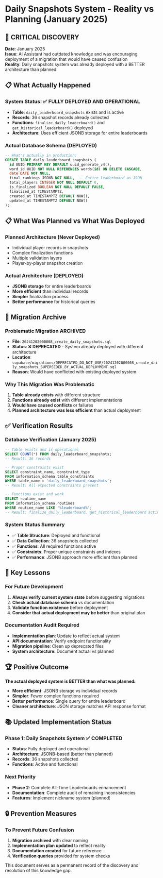 # Daily Snapshots System - Reality vs Planning (January 2025)

## 🚨 **CRITICAL DISCOVERY** 

**Date**: January 2025  
**Issue**: AI Assistant had outdated knowledge and was encouraging deployment of a migration that would have caused confusion  
**Reality**: Daily snapshots system was already deployed with a BETTER architecture than planned  

## 📋 **What Actually Happened**

### **System Status: ✅ FULLY DEPLOYED AND OPERATIONAL**
- **Table**: `daily_leaderboard_snapshots` exists and is active
- **Records**: 36 snapshot records already collected  
- **Functions**: `finalize_daily_leaderboard()` and `get_historical_leaderboard()` deployed
- **Architecture**: Uses efficient JSONB storage for entire leaderboards

### **Actual Database Schema (DEPLOYED)**
```sql
-- What's actually in production:
CREATE TABLE daily_leaderboard_snapshots (
  id UUID PRIMARY KEY DEFAULT uuid_generate_v4(),
  word_id UUID NOT NULL REFERENCES words(id) ON DELETE CASCADE,
  date DATE NOT NULL,
  final_rankings JSONB NOT NULL,  -- Entire leaderboard as JSON
  total_players INTEGER NOT NULL DEFAULT 0,
  is_finalized BOOLEAN NOT NULL DEFAULT FALSE,
  finalized_at TIMESTAMPTZ,
  created_at TIMESTAMPTZ DEFAULT NOW(),
  updated_at TIMESTAMPTZ DEFAULT NOW()
);
```

## 📋 **What Was Planned vs What Was Deployed**

### **Planned Architecture (Never Deployed)**
- Individual player records in snapshots
- Complex finalization functions
- Multiple validation layers
- Player-by-player snapshot creation

### **Actual Architecture (DEPLOYED)**
- **JSONB storage** for entire leaderboards
- **More efficient** than individual records
- **Simpler** finalization process
- **Better performance** for historical queries

## 🔧 **Migration Archive**

### **Problematic Migration ARCHIVED**
- **File**: `20241202000008_create_daily_snapshots.sql`
- **Status**: ❌ **DEPRECATED** - System already deployed with different architecture
- **Location**: `supabase/migrations/DEPRECATED_DO_NOT_USE/20241202000008_create_daily_snapshots_SUPERSEDED_BY_ACTUAL_DEPLOYMENT.sql`
- **Reason**: Would have conflicted with existing deployed system

### **Why This Migration Was Problematic**
1. **Table already exists** with different structure
2. **Functions already exist** with different implementations  
3. **Would have caused conflicts** or failures
4. **Planned architecture was less efficient** than actual deployment

## ✅ **Verification Results**

### **Database Verification (January 2025)**
```sql
-- Table exists and is operational
SELECT COUNT(*) FROM daily_leaderboard_snapshots;
-- Result: 36 records

-- Proper constraints exist
SELECT constraint_name, constraint_type 
FROM information_schema.table_constraints 
WHERE table_name = 'daily_leaderboard_snapshots';
-- Result: All expected constraints present

-- Functions exist and work
SELECT routine_name 
FROM information_schema.routines 
WHERE routine_name LIKE '%leaderboard%';
-- Result: finalize_daily_leaderboard, get_historical_leaderboard active
```

### **System Status Summary**
- ✅ **Table Structure**: Deployed and functional
- ✅ **Data Collection**: 36 snapshots collected
- ✅ **Functions**: All required functions active
- ✅ **Constraints**: Proper unique constraints and indexes
- ✅ **Performance**: JSONB approach more efficient than planned

## 🎯 **Key Lessons**

### **For Future Development**
1. **Always verify current system state** before suggesting migrations
2. **Check actual database schema** vs documentation
3. **Validate function existence** before deployment
4. **Consider that actual deployment may be better** than original plan

### **Documentation Audit Required**
- **Implementation plan**: Update to reflect actual system
- **API documentation**: Verify endpoint functionality
- **Migration pipeline**: Clean up deprecated files
- **System architecture**: Document actual vs planned

## 🏆 **Positive Outcome**

**The actual deployed system is BETTER than what was planned:**
- **More efficient**: JSONB storage vs individual records
- **Simpler**: Fewer complex functions required
- **Better performance**: Single query for entire leaderboard
- **Cleaner architecture**: JSON storage matches API response format

## 📚 **Updated Implementation Status**

### **Phase 1: Daily Snapshots System** ✅ **COMPLETED**
- **Status**: Fully deployed and operational
- **Architecture**: JSONB-based (better than planned)
- **Records**: 36 snapshots collected
- **Functions**: Active and functional

### **Next Priority**
- **Phase 2**: Complete All-Time Leaderboards enhancement
- **Documentation**: Complete audit of remaining inconsistencies
- **Features**: Implement nickname system (planned)

## 🔒 **Prevention Measures**

### **To Prevent Future Confusion**
1. **Migration archived** with clear naming
2. **Implementation plan updated** to reflect reality
3. **Documentation created** for future reference
4. **Verification queries** provided for system checks

This document serves as a permanent record of the discovery and resolution of this knowledge gap. 